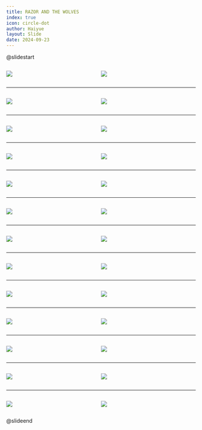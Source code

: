 ```yaml
---
title: RAZOR AND THE WOLVES
index: true
icon: circle-dot
author: Haiyue
layout: Slide
date: 2024-09-23
---
```

 
@slidestart

<div style="display:flex">
<div style="flex:1">

![](/reading/english/Level-V/RAZOR%20AND%20THE%20WOLVES/001.webp)
</div>
<div style="flex:1">

![](/reading/english/Level-V/RAZOR%20AND%20THE%20WOLVES/002.webp)
</div>
</div>

---

<div style="display:flex">
<div style="flex:1">

![](/reading/english/Level-V/RAZOR%20AND%20THE%20WOLVES/003.webp)
</div>
<div style="flex:1">

![](/reading/english/Level-V/RAZOR%20AND%20THE%20WOLVES/004.webp)
</div>
</div>

---

<div style="display:flex">
<div style="flex:1">

![](/reading/english/Level-V/RAZOR%20AND%20THE%20WOLVES/005.webp)
</div>
<div style="flex:1">

![](/reading/english/Level-V/RAZOR%20AND%20THE%20WOLVES/006.webp)
</div>
</div>

---

<div style="display:flex">
<div style="flex:1">

![](/reading/english/Level-V/RAZOR%20AND%20THE%20WOLVES/007.webp)
</div>
<div style="flex:1">

![](/reading/english/Level-V/RAZOR%20AND%20THE%20WOLVES/008.webp)
</div>
</div>

---

<div style="display:flex">
<div style="flex:1">

![](/reading/english/Level-V/RAZOR%20AND%20THE%20WOLVES/009.webp)
</div>
<div style="flex:1">

![](/reading/english/Level-V/RAZOR%20AND%20THE%20WOLVES/010.webp)
</div>
</div>

---

<div style="display:flex">
<div style="flex:1">

![](/reading/english/Level-V/RAZOR%20AND%20THE%20WOLVES/011.webp)
</div>
<div style="flex:1">

![](/reading/english/Level-V/RAZOR%20AND%20THE%20WOLVES/012.webp)
</div>
</div>

---

<div style="display:flex">
<div style="flex:1">

![](/reading/english/Level-V/RAZOR%20AND%20THE%20WOLVES/013.webp)
</div>
<div style="flex:1">

![](/reading/english/Level-V/RAZOR%20AND%20THE%20WOLVES/014.webp)
</div>
</div>

---

<div style="display:flex">
<div style="flex:1">

![](/reading/english/Level-V/RAZOR%20AND%20THE%20WOLVES/015.webp)
</div>
<div style="flex:1">

![](/reading/english/Level-V/RAZOR%20AND%20THE%20WOLVES/016.webp)
</div>
</div>

---

<div style="display:flex">
<div style="flex:1">

![](/reading/english/Level-V/RAZOR%20AND%20THE%20WOLVES/017.webp)
</div>
<div style="flex:1">

![](/reading/english/Level-V/RAZOR%20AND%20THE%20WOLVES/018.webp)
</div>
</div>

---

<div style="display:flex">
<div style="flex:1">

![](/reading/english/Level-V/RAZOR%20AND%20THE%20WOLVES/019.webp)
</div>
<div style="flex:1">

![](/reading/english/Level-V/RAZOR%20AND%20THE%20WOLVES/020.webp)
</div>
</div>

---

<div style="display:flex">
<div style="flex:1">

![](/reading/english/Level-V/RAZOR%20AND%20THE%20WOLVES/021.webp)
</div>
<div style="flex:1">

![](/reading/english/Level-V/RAZOR%20AND%20THE%20WOLVES/022.webp)
</div>
</div>

---

<div style="display:flex">
<div style="flex:1">

![](/reading/english/Level-V/RAZOR%20AND%20THE%20WOLVES/023.webp)
</div>
<div style="flex:1">

![](/reading/english/Level-V/RAZOR%20AND%20THE%20WOLVES/024.webp)
</div>
</div>

---

<div style="display:flex">
<div style="flex:1">

![](/reading/english/Level-V/RAZOR%20AND%20THE%20WOLVES/025.webp)
</div>
<div style="flex:1">

![](/reading/english/Level-V/RAZOR%20AND%20THE%20WOLVES/026.webp)
</div>
</div>

@slideend